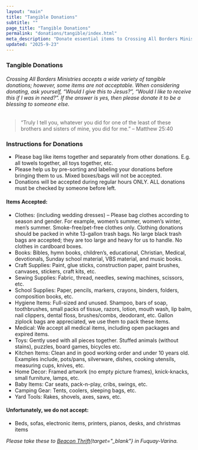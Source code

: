 ```yaml
---
layout: "main"
title: "Tangible Donations"
subtitle: ""
page_title: "Tangible Donations"
permalink: "donations/tangible/index.html"
meta_description: "Donate essential items to Crossing All Borders Ministries and make a difference locally and globally. We accept clothes, books, craft and school supplies, hygiene products, medical items, toys, kitchenware, home decor, baby gear, camping equipment, and yard tools—help us bless those in need through your tangible gifts."
updated: "2025-9-23"
---
```



### Tangible Donations

###### Crossing All Borders Ministries accepts a wide variety of tangible donations; however, some items are not acceptable. When considering donating, ask yourself, “Would I give this to Jesus?”, “Would I like to receive this if I was in need?”. If the answer is yes, then please donate it to be a blessing to someone else.

> “Truly I tell you, whatever you did for one of the least of these brothers and sisters of mine, you did for me.” – Matthew 25:40

### Instructions for Donations

- Please bag like items together and separately from other donations. E.g. all towels together, all toys together, etc.
- Please help us by pre-sorting and labeling your donations before bringing them to us. Mixed boxes/bags will not be accepted.
- Donations will be accepted during regular hours ONLY. ALL donations must be checked by someone before left.

#### Items Accepted:

- Clothes: (including wedding dresses) – Please bag clothes according to season and gender. For example, women’s summer, women’s winter, men’s summer. Smoke-free/pet-free clothes only. Clothing donations should be packed in white 13-gallon trash bags. No large black trash bags are accepted; they are too large and heavy for us to handle. No clothes in cardboard boxes.
- Books: Bibles, hymn books, children’s, educational, Christian, Medical, devotionals, Sunday school material, VBS material, and music books.
- Craft Supplies: Paint, glue sticks, construction paper, paint brushes, canvases, stickers, craft kits, etc.
- Sewing Supplies: Fabric, thread, needles, sewing machines, scissors, etc.
- School Supplies: Paper, pencils, markers, crayons, binders, folders, composition books, etc.
- Hygiene Items: Full-sized and unused. Shampoo, bars of soap, toothbrushes, small packs of tissue, razors, lotion, mouth wash, lip balm, nail clippers, dental floss, brushes/combs, deodorant, etc. Gallon ziplock bags are appreciated, we use them to pack these items.
- Medical: We accept all medical items, including open packages and expired items.
- Toys: Gently used with all pieces together. Stuffed animals (without stains), puzzles, board games, bicycles etc.
- Kitchen Items: Clean and in good working order and under 10 years old. Examples include, pots/pans, silverware, dishes, cooking utensils, measuring cups, knives, etc.
- Home Decor: Framed artwork (no empty picture frames), knick-knacks, small furniture, lamps, etc.
- Baby Items: Car seats, pack-n-play, cribs, swings, etc.
- Camping Gear: Tents, coolers, sleeping bags, etc.
- Yard Tools: Rakes, shovels, axes, saws, etc.

#### Unfortunately, we do not accept:

- Beds, sofas, electronic items, printers, pianos, desks, and christmas items


*Please take these to [Beacon Thrift](https://www.beaconmission.com){target="_blank"} in Fuquay-Varina.*
